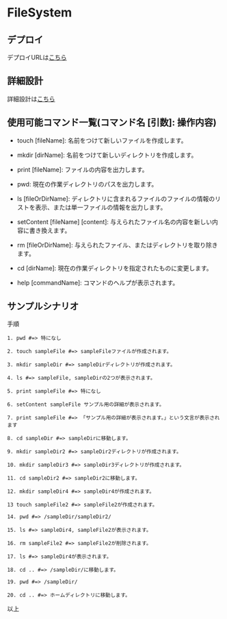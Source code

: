 # FileSystem

## デプロイ

デプロイURLは[こちら](https://yohei0920.github.io/FileSystem/)



## 詳細設計

詳細設計は[こちら](https://github.com/yohei0920/FileSystem/blob/main/%E3%83%95%E3%82%A1%E3%82%A4%E3%83%AB%E3%82%B7%E3%82%B9%E3%83%86%E3%83%A0%E8%A8%AD%E8%A8%88.md)



## 使用可能コマンド一覧(コマンド名 [引数]: 操作内容)

- touch [fileName]: 名前をつけて新しいファイルを作成します。

- mkdir [dirName]: 名前をつけて新しいディレクトリを作成します。

- print [fileName]: ファイルの内容を出力します。

- pwd: 現在の作業ディレクトリのパスを出力します。

- ls [fileOrDirName]: ディレクトリに含まれるファイルのファイルの情報のリストを表示、または単一ファイルの情報を出力します。

- setContent [fileName] [content]: 与えられたファイル名の内容を新しい内容に書き換えます。

- rm [fileOrDirName]: 与えられたファイル、またはディレクトリを取り除きます。

- cd [dirName]: 現在の作業ディレクトリを指定されたものに変更します。

- help [commandName]: コマンドのヘルプが表示されます。



## サンプルシナリオ

手順
~~~~~~~~~
1. pwd #=> 特になし

2. touch sampleFile #=> sampleFileファイルが作成されます。

3. mkdir sampleDir #=> sampleDirディレクトリが作成されます。

4. ls #=> sampleFile, sampleDirの2つが表示されます。

5. print sampleFile #=> 特になし

6. setContent sampleFile サンプル用の詳細が表示されます。

7. print sampleFile #=> 「サンプル用の詳細が表示されます。」という文言が表示されます

8. cd sampleDir #=> sampleDirに移動します。

9. mkdir sampleDir2 #=> sampleDir2ディレクトリが作成されます。

10. mkdir sampleDir3 #=> sampleDir3ディレクトリが作成されます。

11. cd sampleDir2 #=> sampleDir2に移動します。

12. mkdir sampleDir4 #=> sampleDir4が作成されます。

13 touch sampleFile2 #=> sampleFile2が作成されます。

14. pwd #=> /sampleDir/sampleDir2/

15. ls #=> sampleDir4, sampleFile2が表示されます。

16. rm sampleFile2 #=> sampleFile2が削除されます。

17. ls #=> sampleDir4が表示されます。

18. cd .. #=> /sampleDir/に移動します。

19. pwd #=> /sampleDir/

20. cd .. #=> ホームディレクトリに移動します。
~~~~~~~~~

以上
